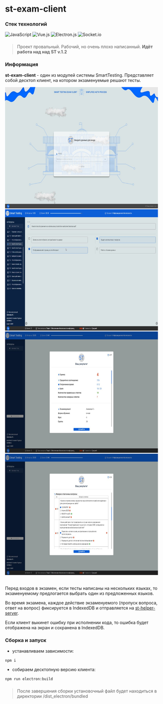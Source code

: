 # st-exam-client

### Стек технологий
<div>
    <img
    style="height: 45px;"
    src="https://cdn-icons-png.flaticon.com/512/5968/5968292.png"
    alt="JavaScript"
    />
    <img
    style="height: 45px;"
    src="https://upload.wikimedia.org/wikipedia/commons/thumb/9/95/Vue.js_Logo_2.svg/1200px-Vue.js_Logo_2.svg.png"
    alt="Vue.js"
    />
    <img
    style="height: 45px;"
    src="https://upload.wikimedia.org/wikipedia/commons/thumb/9/91/Electron_Software_Framework_Logo.svg/1200px-Electron_Software_Framework_Logo.svg.png"
    alt="Electron.js"
    />
    <img
    style="width: 45px;"
    src="https://upload.wikimedia.org/wikipedia/commons/thumb/9/96/Socket-io.svg/1200px-Socket-io.svg.png"
    alt="Socket.io"
    />
</div>

###
> Проект провальный. Рабочий, но очень плохо написанный. <strong>Идёт работа над над ST v.1.2</strong>

### Информация
<strong>st-exam-client</strong> - один из модулей системы SmartTesting. Представляет собой десктоп клиент, на котором экзаменуемые решают тесты.

<div align="center">
    <img src="./docs/auth.jpg" alt="Auth page" height="400" />
    <img src="./docs/exam1.jpg" alt="Examination process" height="400" />
    <img src="./docs/exam2.jpg" alt="Examination result" height="400" />
    <img src="./docs/exam3.jpg" alt="Examination result" height="400" />
</div>

######
Перед входов в экзамен, если тесты написаны на нескольких языках, то экзаменуемому предлогается выбрать один из предложенных языков.

Во время экзамена, каждое действие экзаменуемого (пропуск вопроса, ответ на вопрос) фиксируется в IndexedDB и отправляется на [st-helper-server](https://github.com/rakhmight/st-exam-client).

Если клиент выкинет ошибку при исполнении кода, то ошибка будет отображена на экран и сохранена в IndexedDB.

### Сборка и запуск
- устанавливаем зависимости:
```bash
npm i
```

- собираем десктопную версию клиента:
```bash
npm run electron:build
```
###
> После завершения сборки установочный файл будет находиться в директории /dist_electron/bundled